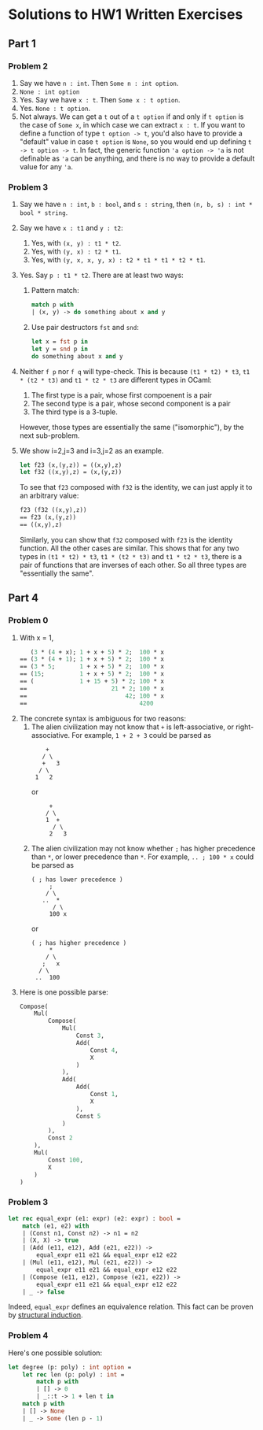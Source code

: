 # Solutions to HW1 Written Exercises


## Part 1

### Problem 2
1. Say we have `n : int`. Then `Some n : int option`.
2. `None : int option`
3. Yes. Say we have `x : t`. Then `Some x : t option`.
4. Yes. `None : t option`.
5. Not always. We can get a `t` out of a `t option` if and only if `t option` is the case of `Some x`, in which case we can extract `x : t`. If you want to define a function of type `t option -> t`, you'd also have to provide a "default" value in case `t option` is `None`, so you would end up defining `t -> t option -> t`. In fact, the generic function `'a option -> 'a` is not definable as `'a` can be anything, and there is no way to provide a default value for any `'a`.


### Problem 3
1. Say we have `n : int`, `b : bool`, and `s : string`, then `(n, b, s) : int * bool * string`.
2. Say we have `x : t1` and `y : t2`:
   1. Yes, with `(x, y) : t1 * t2`.
   2. Yes, with `(y, x) : t2 * t1`.
   3. Yes, with `(y, x, x, y, x) : t2 * t1 * t1 * t2 * t1`.
3. Yes. Say `p : t1 * t2`. There are at least two ways:
   1. Pattern match:
      ```ocaml
      match p with
      | (x, y) -> do something about x and y
      ```
    2. Use pair destructors `fst` and `snd`:
       ```ocaml
       let x = fst p in
       let y = snd p in
       do something about x and y
       ```
4. Neither `f p` nor `f q` will type-check. This is because `(t1 * t2) * t3`, `t1 * (t2 * t3)` and `t1 * t2 * t3` are different types in OCaml:
    1. The first type is a pair, whose first compoenent is a pair
    2. The second type is a pair, whose second component is a pair
    3. The third type is a 3-tuple.
   
   However, those types are essentially the same ("isomorphic"), by the next sub-problem.
5. We show i=2,j=3 and i=3,j=2 as an example.
    ```ocaml
    let f23 (x,(y,z)) = ((x,y),z)
    let f32 ((x,y),z) = (x,(y,z))
    ```
    To see that `f23` composed with `f32` is the identity, we can just apply it to an arbitrary value:
    ```ocaml
    f23 (f32 ((x,y),z)) 
    == f23 (x,(y,z)) 
    == ((x,y),z)
    ```
    Similarly, you can show that `f32` composed with `f23` is the identity function.
    All the other cases are similar. This shows that for any two types in `(t1 * t2) * t3`, `t1 * (t2 * t3)` and `t1 * t2 * t3`, there is a pair of functions that are inverses of each other. So all three types are "essentially the same".


## Part 4

### Problem 0
1. With x = 1,
    ```ocaml
       (3 * (4 + x); 1 + x + 5) * 2;  100 * x
    == (3 * (4 + 1); 1 + x + 5) * 2;  100 * x
    == (3 * 5;       1 + x + 5) * 2;  100 * x
    == (15;          1 + x + 5) * 2;  100 * x
    == (             1 + 15 + 5) * 2; 100 * x
    ==                        21 * 2; 100 * x
    ==                            42; 100 * x
    ==                                4200
    ```
2. The concrete syntax is ambiguous for two reasons:
   1. The alien civilization may not know that `+` is left-associative, or right-associative. For example, `1 + 2 + 3` could be parsed as
      ```
          +
         / \
         +   3
        / \
       1   2
      ```
      or 
        ```
             +
            / \
            1  +
              / \
             2   3
        ```
    2. The alien civilization may not know whether `;` has higher precedence than `*`, or lower precedence than `*`. For example, `.. ; 100 * x` could be parsed as
        ```
        ( ; has lower precedence )
             ;
            / \
           ..  *
              / \
             100 x
        ```
        or
        ```
        ( ; has higher precedence )
             *
            / \
           ;   x
          / \
         ..  100
        ```
3. Here is one possible parse:
    ```ocaml
    Compose(
        Mul(
            Compose(
                Mul(
                    Const 3,
                    Add(
                        Const 4,
                        X
                    )
                ),
                Add(
                    Add(
                        Const 1,
                        X
                    ),
                    Const 5
                )
            ),
            Const 2
        ),
        Mul(
            Const 100,
            X
        )
    )
    ```

### Problem 3
```ocaml
let rec equal_expr (e1: expr) (e2: expr) : bool =
    match (e1, e2) with
    | (Const n1, Const n2) -> n1 = n2
    | (X, X) -> true
    | (Add (e11, e12), Add (e21, e22)) -> 
        equal_expr e11 e21 && equal_expr e12 e22
    | (Mul (e11, e12), Mul (e21, e22)) -> 
        equal_expr e11 e21 && equal_expr e12 e22
    | (Compose (e11, e12), Compose (e21, e22)) -> 
        equal_expr e11 e21 && equal_expr e12 e22
    | _ -> false
```

Indeed, `equal_expr` defines an equivalence relation.
This fact can be proven by [structural induction](https://en.wikipedia.org/wiki/Structural_induction).


### Problem 4
Here's one possible solution:
```ocaml
let degree (p: poly) : int option =
    let rec len (p: poly) : int = 
        match p with
        | [] -> 0
        | _::t -> 1 + len t in
    match p with
    | [] -> None
    | _ -> Some (len p - 1)
```